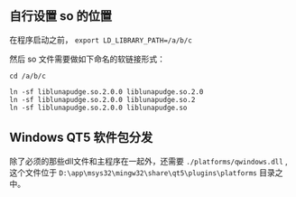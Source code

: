 

## 自行设置 so 的位置

在程序启动之前， `export LD_LIBRARY_PATH=/a/b/c`

然后 so 文件需要做如下命名的软链接形式：

    cd /a/b/c

    ln -sf liblunapudge.so.2.0.0 liblunapudge.so.2.0
    ln -sf liblunapudge.so.2.0.0 liblunapudge.so.2
    ln -sf liblunapudge.so.2.0.0 liblunapudge.so


## Windows QT5 软件包分发


除了必须的那些dll文件和主程序在一起外，还需要 `./platforms/qwindows.dll` , 这个文件位于 `D:\app\msys32\mingw32\share\qt5\plugins\platforms` 目录之中。
